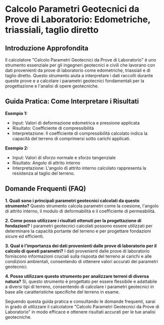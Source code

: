 # Calcolo Parametri Geotecnici da Prove di Laboratorio: Edometriche, triassiali, taglio diretto

## Introduzione Approfondita
Il calcolatore "Calcolo Parametri Geotecnici da Prove di Laboratorio" è uno strumento essenziale per gli ingegneri geotecnici e civili che lavorano con dati provenienti da prove di laboratorio come edometriche, triassiali e di taglio diretto. Questo strumento aiuta a interpretare i dati raccolti durante queste prove e a calcolare i parametri geotecnici fondamentali per la progettazione e l'analisi di opere geotecniche.

## Guida Pratica: Come Interpretare i Risultati

**Esempio 1:**
- Input: Valori di deformazione edometrica e pressione applicata
- Risultato: Coefficiente di compressibilità
- Interpretazione: Il coefficiente di compressibilità calcolato indica la capacità del terreno di comprimersi sotto carichi applicati.

**Esempio 2:**
- Input: Valori di sforzo normale e sforzo tangenziale
- Risultato: Angolo di attrito interno
- Interpretazione: L'angolo di attrito interno calcolato rappresenta la resistenza al taglio del terreno.

## Domande Frequenti (FAQ)

**1. Quali sono i principali parametri geotecnici calcolati da questo strumento?**
Questo strumento calcola parametri come la coesione, l'angolo di attrito interno, il modulo di deformabilità e il coefficiente di permeabilità.

**2. Come posso utilizzare i risultati ottenuti per la progettazione di fondazioni?**
I parametri geotecnici calcolati possono essere utilizzati per determinare la capacità portante del terreno e per progettare fondazioni sicure ed efficienti.

**3. Qual è l'importanza dei dati provenienti dalle prove di laboratorio per il calcolo di questi parametri?**
I dati provenienti dalle prove di laboratorio forniscono informazioni cruciali sulla risposta del terreno ai carichi e alle condizioni ambientali, consentendo di ottenere valori accurati dei parametri geotecnici.

**4. Posso utilizzare questo strumento per analizzare terreni di diversa natura?**
Sì, questo strumento è progettato per essere flessibile e adattabile a diversi tipi di terreno, consentendo di calcolare i parametri geotecnici in base alle caratteristiche specifiche del terreno in esame.

Seguendo questa guida pratica e consultando le domande frequenti, sarai in grado di utilizzare il calcolatore "Calcolo Parametri Geotecnici da Prove di Laboratorio" in modo efficace e ottenere risultati accurati per le tue analisi geotecniche.